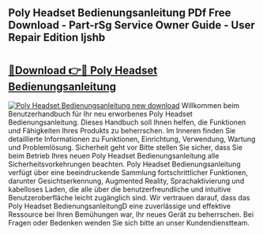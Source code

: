 ## Poly Headset Bedienungsanleitung PDf Free Download - Part-rSg Service Owner Guide - User Repair Edition ljshb

# <h2><a href="http://df64dg1.blite.top/?on=Poly+Headset+Bedienungsanleitung">🔗Download 👉🔴 Poly Headset Bedienungsanleitung</a></h2>

[![Poly Headset Bedienungsanleitung new download](https://i.imgur.com/lujVjoI.png)](http://df64dg1.blite.top/?on=Poly+Headset+Bedienungsanleitung)
Willkommen beim Benutzerhandbuch für Ihr neu erworbenes Poly Headset Bedienungsanleitung. Dieses Handbuch soll Ihnen helfen, die Funktionen und Fähigkeiten Ihres Produkts zu beherrschen. Im Inneren finden Sie detaillierte Informationen zu Funktionen, Einrichtung, Verwendung, Wartung und Problemlösung. Sicherheit geht vor Bitte stellen Sie sicher, dass Sie beim Betrieb Ihres neuen Poly Headset Bedienungsanleitung alle Sicherheitsvorkehrungen beachten. Poly Headset Bedienungsanleitung verfügt über eine beeindruckende Sammlung fortschrittlicher Funktionen, darunter Gesichtserkennung, Augmented Reality, Sprachaktivierung und kabelloses Laden, die alle über die benutzerfreundliche und intuitive Benutzeroberfläche leicht zugänglich sind. Wir vertrauen darauf, dass das Poly Headset BedienungsanleitungD eine zuverlässige und effektive Ressource bei Ihren Bemühungen war, Ihr neues Gerät zu beherrschen. Bei Fragen oder Bedenken wenden Sie sich bitte an unser Kundendienstteam.

